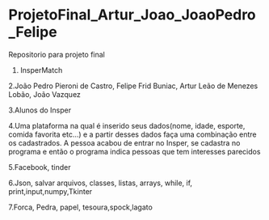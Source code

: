 # ProjetoFinal_Artur_Joao_JoaoPedro_Felipe
Repositorio para projeto final
1. InsperMatch

2.João Pedro Pieroni de Castro, Felipe Frid Buniac, Artur Leão de Menezes Lobão, João Vazquez

3.Alunos do Insper

4.Uma plataforma na qual é inserido seus dados(nome, idade, esporte, comida favorita etc...) e a partir desses dados faça uma combinação
entre os cadastrados. A pessoa acabou de entrar no Insper, se cadastra no programa e então o programa indica pessoas que tem 
interesses parecidos

5.Facebook, tinder

6.Json, salvar arquivos, classes, listas, arrays, while, if, print,input,numpy,Tkinter

7.Forca, Pedra, papel, tesoura,spock,lagato
